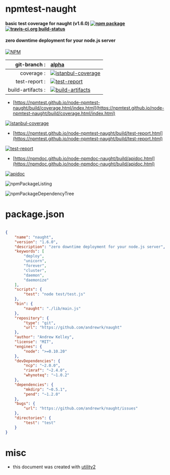 # npmtest-naught

#### basic test coverage for  naught (v1.6.0)  [![npm package](https://img.shields.io/npm/v/npmtest-naught.svg?style=flat-square)](https://www.npmjs.org/package/npmtest-naught) [![travis-ci.org build-status](https://api.travis-ci.org/npmtest/node-npmtest-naught.svg)](https://travis-ci.org/npmtest/node-npmtest-naught)

#### zero downtime deployment for your node.js server

[![NPM](https://nodei.co/npm/naught.png?downloads=true&downloadRank=true&stars=true)](https://www.npmjs.com/package/naught)

| git-branch : | [alpha](https://github.com/npmtest/node-npmtest-naught/tree/alpha)|
|--:|:--|
| coverage : | [![istanbul-coverage](https://npmtest.github.io/node-npmtest-naught/build/coverage.badge.svg)](https://npmtest.github.io/node-npmtest-naught/build/coverage.html/index.html)|
| test-report : | [![test-report](https://npmtest.github.io/node-npmtest-naught/build/test-report.badge.svg)](https://npmtest.github.io/node-npmtest-naught/build/test-report.html)|
| build-artifacts : | [![build-artifacts](https://npmtest.github.io/node-npmtest-naught/glyphicons_144_folder_open.png)](https://github.com/npmtest/node-npmtest-naught/tree/gh-pages/build)|

- [https://npmtest.github.io/node-npmtest-naught/build/coverage.html/index.html](https://npmtest.github.io/node-npmtest-naught/build/coverage.html/index.html)

[![istanbul-coverage](https://npmtest.github.io/node-npmtest-naught/build/screenCapture.buildCi.browser.%252Ftmp%252Fbuild%252Fcoverage.lib.html.png)](https://npmtest.github.io/node-npmtest-naught/build/coverage.html/index.html)

- [https://npmtest.github.io/node-npmtest-naught/build/test-report.html](https://npmtest.github.io/node-npmtest-naught/build/test-report.html)

[![test-report](https://npmtest.github.io/node-npmtest-naught/build/screenCapture.buildCi.browser.%252Ftmp%252Fbuild%252Ftest-report.html.png)](https://npmtest.github.io/node-npmtest-naught/build/test-report.html)

- [https://npmdoc.github.io/node-npmdoc-naught/build/apidoc.html](https://npmdoc.github.io/node-npmdoc-naught/build/apidoc.html)

[![apidoc](https://npmdoc.github.io/node-npmdoc-naught/build/screenCapture.buildCi.browser.%252Ftmp%252Fbuild%252Fapidoc.html.png)](https://npmdoc.github.io/node-npmdoc-naught/build/apidoc.html)

![npmPackageListing](https://npmtest.github.io/node-npmtest-naught/build/screenCapture.npmPackageListing.svg)

![npmPackageDependencyTree](https://npmtest.github.io/node-npmtest-naught/build/screenCapture.npmPackageDependencyTree.svg)



# package.json

```json

{
    "name": "naught",
    "version": "1.6.0",
    "description": "zero downtime deployment for your node.js server",
    "keywords": [
        "deploy",
        "unicorn",
        "forever",
        "cluster",
        "daemon",
        "daemonize"
    ],
    "scripts": {
        "test": "node test/test.js"
    },
    "bin": {
        "naught": "./lib/main.js"
    },
    "repository": {
        "type": "git",
        "url": "https://github.com/andrewrk/naught"
    },
    "author": "Andrew Kelley",
    "license": "MIT",
    "engines": {
        "node": ">=0.10.20"
    },
    "devDependencies": {
        "ncp": "~2.0.0",
        "rimraf": "~2.4.0",
        "whynoteq": "~1.0.2"
    },
    "dependencies": {
        "mkdirp": "~0.5.1",
        "pend": "~1.2.0"
    },
    "bugs": {
        "url": "https://github.com/andrewrk/naught/issues"
    },
    "directories": {
        "test": "test"
    }
}
```



# misc
- this document was created with [utility2](https://github.com/kaizhu256/node-utility2)
